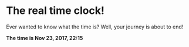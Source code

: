 # The real time clock!

Ever wanted to know what the time is? Well, your journey is about to end!

**The time is Nov 23, 2017, 22:15**